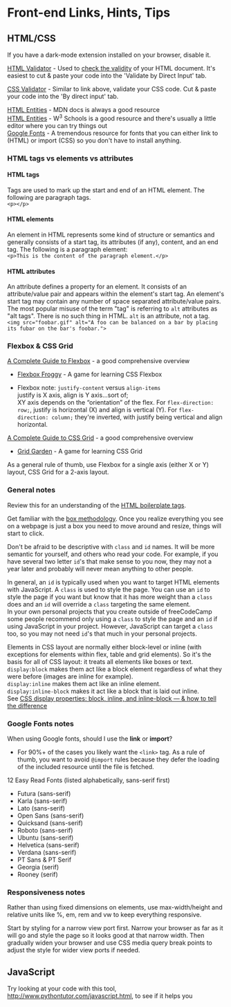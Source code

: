 # Front-end Links, Hints, Tips

## HTML/CSS  

If you have a dark-mode extension installed on your browser, disable it.  

<a href="https://validator.w3.org/#validate_by_input" target="_blank">HTML Validator</a> - Used to <a href="https://validator.w3.org/docs/help.html#validation_basics" target="_blank">check the validity</a> of your HTML document. It's easiest to cut & paste your code into the 'Validate by Direct Input' tab.  

<a href="https://jigsaw.w3.org/css-validator/#validate_by_input" target="_blank">CSS Validator</a> - Similar to link above, validate your CSS code. Cut & paste your code into the 'By direct input' tab.  

<a href="https://developer.mozilla.org/en-US/docs/Web/HTML/Element" target="_blank">HTML Entities</a> - MDN docs is always a good resource  
<a href="https://www.w3schools.com/html/html_elements.asp" target="_blank">HTML Entities</a> - W<sup>3</sup> Schools is a good resource and there's usually a little editor where you can try things out  
<a href="https://fonts.google.com/" target="_blank">Google Fonts</a> - A tremendous resource for fonts that you can either link to (HTML) or import (CSS) so you don't have to install anything. 

### HTML tags vs elements vs attributes
#### HTML tags
Tags are used to mark up the start and end of an HTML element. The following are paragraph tags.  
`<p></p>`  

#### HTML elements
An element in HTML represents some kind of structure or semantics and generally consists of a start tag, its attributes (if any), content, and an end tag. The following is a paragraph element:  
`<p>This is the content of the paragraph element.</p>`

#### HTML attributes
An attribute defines a property for an element. It consists of an attribute/value pair and appears within the element's start tag. An element's start tag may contain any number of space separated attribute/value pairs.
The most popular misuse of the term "tag" is referring to `alt` attributes as "alt tags". There is no such thing in HTML. `alt` is an attribute, not a tag.   
`<img src="foobar.gif" alt="A foo can be balanced on a bar by placing its fubar on the bar's foobar.">` 

### Flexbox & CSS Grid  
<a href="https://css-tricks.com/snippets/css/a-guide-to-flexbox/" target="_blank">A Complete Guide to Flexbox</a> - a good comprehensive overview   
  * <a href="https://flexboxfroggy.com/" target="_blank">Flexbox Froggy</a> - A game for learning CSS Flexbox  
  
  * Flexbox note: `justify-content` versus `align-items`  
  justify is X axis, align is Y axis...sort of;  
  XY axis depends on the “orientation” of the flex. For `flex-direction: row;`, justify is horizontal (X) and align is vertical (Y). For `flex-direction: column;` they're inverted, with justify being vertical and align horizontal.  
  
<a href="https://css-tricks.com/snippets/css/complete-guide-grid/" target="_blank">A Complete Guide to CSS Grid</a> - a good comprehensive overview  
  * <a href="https://cssgridgarden.com/" target="_blank">Grid Garden</a> - A game for learning CSS Grid  
  
As a general rule of thumb, use Flexbox for a single axis (either X or Y) layout, CSS Grid for a 2-axis layout.
  
### General notes    
Review this for an understanding of the <a href="https://medium.com/better-programming/understanding-the-tags-in-html-boilerplate-38d1ae2805f7" target="_blank">HTML boilerplate tags</a>.  

Get familiar with the <a href="https://developer.mozilla.org/en-US/docs/Web/CSS/CSS_Box_Model/Introduction_to_the_CSS_box_model" target="_blank">box methodology</a>. Once you realize everything you see on a webpage is just a box you need to move around and resize, things will start to click.  

Don't be afraid to be descriptive with `class` and `id` names. It will be more semantic for yourself, and others who read your code. For example, if you have several two letter `id`'s that make sense to you now, they may not a year later and probably will never mean anything to other people. 

In general, an `id` is typically used when you want to target HTML elements with JavaScript. A `class` is used to style the page. You can use an `id` to style the page if you want but know that it has more weight than a `class` does and an `id` will override a `class` targeting the same element.  
In your own personal projects that you create outside of freeCodeCamp some people recommend only using a `class` to style the page and an `id` if using JavaScript in your project. However, JavaScript can target a `class` too, so you may not need `id`'s that much in your personal projects.  

Elements in CSS layout are normally either block-level or inline (with exceptions for elements within flex, table and grid elements). So it's the basis for all of CSS layout: it treats all elements like boxes or text.  `display:block` makes them act like a block element regardless of what they were before (images are inline for example).  
`display:inline` makes them act like an inline element.  
`display:inline-block` makes it act like a block that is laid out inline.  
See <a href="https://medium.com/@DaphneWatson/css-display-properties-block-inline-and-inline-block-how-to-tell-the-difference-7d3a1e6e3051" target="_blank">CSS display properties: block, inline, and inline-block — & how to tell the difference</a>  
  
### Google Fonts notes

When using Google fonts, should I use the **link** or **import**?
  - For 90%+ of the cases you likely want the `<link>` tag. As a rule of thumb, you want to avoid `@import` rules because they defer the loading of the included resource until the file is fetched.  
  
12 Easy Read Fonts  (listed alphabetically, sans-serif first)
  - Futura (sans-serif)  
  - Karla (sans-serif)  
  - Lato (sans-serif)  
  - Open Sans (sans-serif)  
  - Quicksand (sans-serif)  
  - Roboto (sans-serif)  
  - Ubuntu (sans-serif)  
  - Helvetica (sans-serif)  
  - Verdana (sans-serif)  
  - PT Sans & PT Serif   
  - Georgia (serif)  
  - Rooney (serif)  

### Responsiveness notes

Rather than using fixed dimensions on elements, use max-width/height and relative units like %, em, rem and vw to keep everything responsive. 

Start by styling for a narrow view port first. Narrow your browser as far as it will go and style the page so it looks good at that narrow width. Then gradually widen your browser and use CSS media query break points to adjust the style for wider view ports if needed.  

## JavaScript 

Try looking at your code with this tool, <a href="http://www.pythontutor.com/javascript.html" target="_blank">http://www.pythontutor.com/javascript.html</a>, to see if it helps you  

